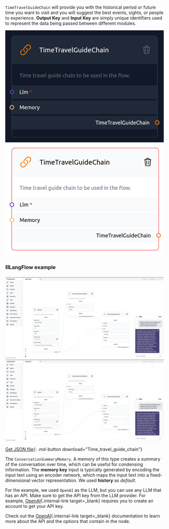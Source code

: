 `TimeTravelGuideChain` will provide you with the historical period or future time you want to visit and you will suggest the best events, sights, or people to experience. **Output Key** and **Input Key** are simply unique identifiers used to represent the data being passed between different modules.

![Description](img/single_node/time_travel2.png#only-dark)
![Description](img/single_node/time_travel.png#only-light)
### ⛓️LangFlow example

![Description](img/time-travel-guide-chain.png#only-dark)
![Description](img/time-travel-guide-chain.png#only-light)

[Get JSON file](data/Time_travel_guide_chain.json){: .md-button download="Time_travel_guide_chain"} 


The `ConversationSummaryMemory`. A memory of this type creates a summary of the conversation over time, which can be useful for condensing information. The **memory key** input is typically generated by encoding the input text using an encoder network, which maps the input text into a fixed-dimensional vector representation. We used **history** as *default*.

For the example, we used `OpenAI` as the LLM, but you can use any LLM that has an API. Make sure to get the API key from the LLM provider. For example, [OpenAI](https://platform.openai.com/){.internal-link target=_blank} requires you to create an account to get your API key.

Check out the [OpenAI](https://platform.openai.com/docs/introduction/overview){.internal-link target=_blank} documentation to learn more about the API and the options that contain in the node.